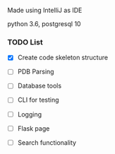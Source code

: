 Made using IntelliJ as IDE

python 3.6, postgresql 10

### TODO List
-[x] Create code skeleton structure

-[ ] PDB Parsing

-[ ] Database tools

-[ ] CLI for testing

-[ ] Logging

-[ ] Flask page
 
-[ ] Search functionality
